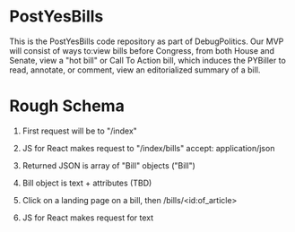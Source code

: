 # PostYesBills
This is the PostYesBills code repository as part of DebugPolitics.
Our MVP will consist of ways to:view bills before Congress, from both House and Senate, view a "hot bill" or Call To Action bill, which induces the PYBiller to read, annotate, or comment, view an editorialized summary of a bill.

# Rough Schema

1. First request will be to "/index"

2. JS for React makes request to "/index/bills"
   accept: application/json

3. Returned JSON is array of "Bill" objects ("Bill")

4. Bill object is text + attributes (TBD)

5. Click on a landing page on a bill, then 
   /bills/&lt;id:of_article>

6. JS for React makes request for text



